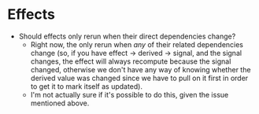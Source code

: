 # Effects

- Should effects only rerun when their direct dependencies change?
  - Right now, the only rerun when _any_ of their related dependencies change (so, if you have effect -> derived -> signal, and the signal changes, the effect will always recompute because the signal changed, otherwise we don't have any way of knowing whether the derived value was changed since we have to pull on it first in order to get it to mark itself as updated).
  - I'm not actually sure if it's possible to do this, given the issue mentioned above.

